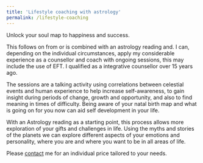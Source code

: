 ```yaml
---
title: 'Lifestyle coaching with astrology'
permalink: /lifestyle-coaching
---
```

Unlock your soul map to happiness and success.

This follows on from or is combined with an astrology reading and. I can, depending on the individual circumstances, apply my considerable experience as a counsellor and coach with ongoing sessions, this may include the use of EFT. I qualified as a integrative counsellor over 15 years ago.

The sessions are a talking activity using correlations between celestial events and human experience to help increase self-awareness, to gain insight during periods of change, growth and opportunity, and also to find meaning in times of difficulty. Being aware of your natal birth map and what is going on for you now can aid self development in your life.

With an Astrology reading as a starting point, this process allows more exploration of your gifts and challenges in life. Using the myths and stories of the planets we can explore different aspects of your emotions and personality, where you are and where you want to be in all areas of life.

Please [contact](/contact) me for an individual price tailored to your needs.
